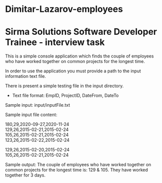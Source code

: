 # Dimitar-Lazarov-employees
# Sirma Solutions Software Developer Trainee - interview task

This is a simple console application which finds the couple of employees who have worked together on common projects for the longest time.

In order to use the application you must provide a path to the input information text file.

There is present a simple testing file in the input directory.

* Text file format: 
EmpID, ProjectID, DateFrom, DateTo

Sample input:
input/inputFile.txt

Sample input file content: 

180,29,2020-09-27,2020-11-24  
129,26,2015-02-21,2015-02-24  
105,26,2015-02-21,2015-02-24  
123,26,2015-02-22,2015-02-24 
  
  
129,26,2015-02-20,2015-02-24  
105,26,2015-02-21,2015-02-24  

Sample output:
The couple of employees who have worked together on common projects for the longest time is: 129 & 105. They have worked together for 3 days.

